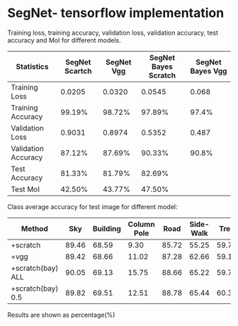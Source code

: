 # SegNet- tensorflow implementation
Training loss, training accuracy, validation loss, validation accuracy, test accuracy and MoI for different models.


|     Statistics     | SegNet Scartch| SegNet Vgg | SegNet Bayes Scratch | SegNet Bayes Vgg |
| ------------------ | ------------- | ---------- | -------------------- | ---------------- |
| Training Loss      |    0.0205     |  0.0320    |   0.0545             |   0.068          |
| Training Accuracy  |    99.19%     |  98.72%    |   97.89%             |   97.4%          |
| Validation Loss    |    0.9031     |  0.8974    |   0.5352             |   0.487          |
| Validation Accuracy|    87.12%     |  87.69%    |   90.33%             |   90.8%          |
| Test Accuracy      |    81.33%     |  81.79%    |   82.69%             |                  |
| Test MoI           |    42.50%     |  43.77%    |   47.50%             |                  |


Class average accuracy for test image for different model:

| Method       | Sky   | Building| Column Pole| Road | Side-Walk | Tree | Sign Symbol| Fence | Car  | Pedestrain | Bicyclist |
| ------------ | ------| ------- | -----------| ---- | --------- | ---- | -----------| ----- | ---  | ---------- | --------- |
| +scratch     | 89.46 | 68.59   | 9.30       |85.72 | 55.25     |59.78 | 18.42      | 11.53 |62.08 | 15.67      | 9.65      |
| +vgg         | 89.42 | 68.66   | 11.02      |87.28 | 62.66     |59.10 | 16.53      | 12.51 |57.96 | 18.82      | 17.58     |
| +scratch(bay) ALL| 90.05 | 69.13   | 15.75      |88.66 | 65.22     |59.79 | 25.85      | 14.68 |68.95 | 24.73      | 22.44     |
| +scratch(bay) 0.5| 89.82 | 69.51   | 12.51      |88.78 | 65.44     |60.30 | 24.81      | 15.74 |70.46 | 24.41      | 18.09     |






Results are shown as percentage(%)



